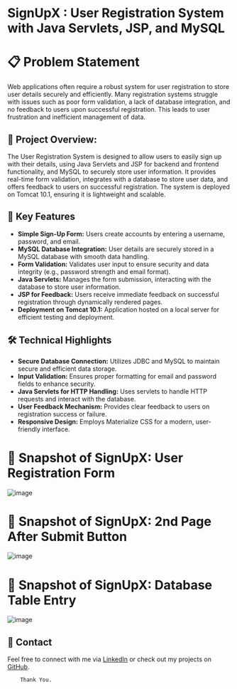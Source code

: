 # SignUpX : User Registration System with Java Servlets, JSP, and MySQL



# 📋 Problem Statement


Web applications often require a robust system for user registration to store user details securely and efficiently. Many registration systems struggle with issues such as poor form validation, a lack of database integration, and no feedback to users upon successful registration. This leads to user frustration and inefficient management of data.


## 🌟 Project Overview:
 

The User Registration System is designed to allow users to easily sign up with their details, using Java Servlets and JSP for backend and frontend functionality, and MySQL to securely store user information. It provides real-time form validation, integrates with a database to store user data, and offers feedback to users on successful registration. The system is deployed on Tomcat 10.1, ensuring it is lightweight and scalable.

  
           
## 🚀 Key Features
- **Simple Sign-Up Form:** Users create accounts by entering a username, password, and email.
- **MySQL Database Integration:** User details are securely stored in a MySQL database with smooth data handling.
- **Form Validation:** Validates user input to ensure security and data integrity (e.g., password strength and email format).
- **Java Servlets:** Manages the form submission, interacting with the database to store user information.
- **JSP for Feedback:** Users receive immediate feedback on successful registration through dynamically rendered pages.
- **Deployment on Tomcat 10.1:** Application hosted on a local server for efficient testing and deployment.

## 🛠️ Technical Highlights
- **Secure Database Connection:** Utilizes JDBC and MySQL to maintain secure and efficient data storage.
- **Input Validation:** Ensures proper formatting for email and password fields to enhance security.
- **Java Servlets for HTTP Handling:** Uses servlets to handle HTTP requests and interact with the database.
- **User Feedback Mechanism:** Provides clear feedback to users on registration success or failure.
- **Responsive Design:** Employs Materialize CSS for a modern, user-friendly interface.


# 📸 Snapshot of SignUpX: User Registration Form

![image](https://github.com/user-attachments/assets/8338331a-64d7-43ba-ae4a-c0765d592ff4)


# 📸 Snapshot of SignUpX: 2nd Page After Submit Button

![image](https://github.com/user-attachments/assets/a2fc01c4-9774-499f-b6f1-df37cea71889)

# 📸 Snapshot of SignUpX: Database Table Entry
![image](https://github.com/user-attachments/assets/90ffd63d-b84a-4153-8fc3-dfe4644be9b8)

## 📧 Contact
Feel free to connect with me via [LinkedIn](https://www.linkedin.com/in/avik-sen-043379273/) or check out my projects on [GitHub](https://github.com/AvikSen116).





       
       
       
        Thank You.
